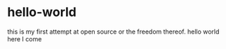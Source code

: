 # hello-world
this is my first attempt at open source or the freedom thereof. hello world here I come
